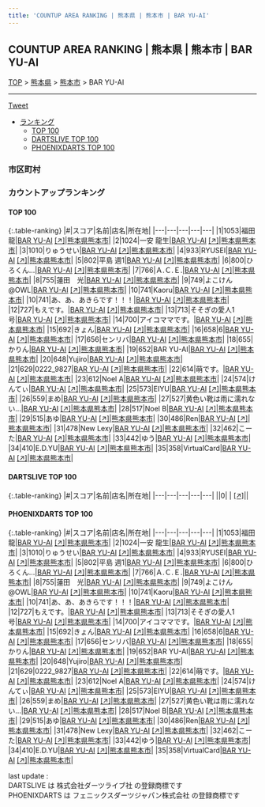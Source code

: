 ```yaml
---
title: 'COUNTUP AREA RANKING | 熊本県 | 熊本市 | BAR YU-AI'
---
```

## COUNTUP AREA RANKING | 熊本県 | 熊本市 | BAR YU-AI

[TOP](/darts/rank/) > [熊本県](/darts/rank/熊本県/) > [熊本市](/darts/rank/熊本県/熊本市/) > BAR YU-AI

___

<a href="https://twitter.com/share?ref_src=twsrc%5Etfw" data-text="COUNTUP AREA RANKING | 熊本県熊本市BAR YU-AI" class="twitter-share-button" data-hashtags="DARTSLIVE,PHOENIXDARTS,darts,ダーツ" data-show-count="false">Tweet</a>

* [ランキング](#カウントアップランキング)
    * [TOP 100](#top-100)
    * [DARTSLIVE TOP 100](#dartslive-top-100)
    * [PHOENIXDARTS TOP 100](#phoenixdarts-top-100)

### 市区町村

<ul>

</ul>

### カウントアップランキング

#### TOP 100



{:.table-ranking}
|#|スコア|名前|店名|所在地|
|---|---|---|---|---|
|1|1053|<span class="rank-name-pd"><span class="pro-icon-pd"></span>福田 龍</span>|<a href="/darts/rank/shops/78872.html">BAR YU-AI</a> <a href="https://vs.phoenixdarts.com/jp/shop/shopDetailInfo/s_78872?s_seq=78872">[↗]</a>|<a href="/darts/rank/熊本県/熊本市">熊本県熊本市</a>|
|2|1024|<span class="rank-name-pd"><span class="pro-icon-pd"></span>一安 龍生</span>|<a href="/darts/rank/shops/78872.html">BAR YU-AI</a> <a href="https://vs.phoenixdarts.com/jp/shop/shopDetailInfo/s_78872?s_seq=78872">[↗]</a>|<a href="/darts/rank/熊本県/熊本市">熊本県熊本市</a>|
|3|1010|<span class="rank-name-pd">りゅうせい</span>|<a href="/darts/rank/shops/78872.html">BAR YU-AI</a> <a href="https://vs.phoenixdarts.com/jp/shop/shopDetailInfo/s_78872?s_seq=78872">[↗]</a>|<a href="/darts/rank/熊本県/熊本市">熊本県熊本市</a>|
|4|933|<span class="rank-name-pd">RYUSEI</span>|<a href="/darts/rank/shops/78872.html">BAR YU-AI</a> <a href="https://vs.phoenixdarts.com/jp/shop/shopDetailInfo/s_78872?s_seq=78872">[↗]</a>|<a href="/darts/rank/熊本県/熊本市">熊本県熊本市</a>|
|5|802|<span class="rank-name-pd">平島 週1</span>|<a href="/darts/rank/shops/78872.html">BAR YU-AI</a> <a href="https://vs.phoenixdarts.com/jp/shop/shopDetailInfo/s_78872?s_seq=78872">[↗]</a>|<a href="/darts/rank/熊本県/熊本市">熊本県熊本市</a>|
|6|800|<span class="rank-name-pd">ひろくん...</span>|<a href="/darts/rank/shops/78872.html">BAR YU-AI</a> <a href="https://vs.phoenixdarts.com/jp/shop/shopDetailInfo/s_78872?s_seq=78872">[↗]</a>|<a href="/darts/rank/熊本県/熊本市">熊本県熊本市</a>|
|7|766|<span class="rank-name-pd">Ａ.Ｃ.Ｅ.</span>|<a href="/darts/rank/shops/78872.html">BAR YU-AI</a> <a href="https://vs.phoenixdarts.com/jp/shop/shopDetailInfo/s_78872?s_seq=78872">[↗]</a>|<a href="/darts/rank/熊本県/熊本市">熊本県熊本市</a>|
|8|755|<span class="rank-name-pd">蓮田　光</span>|<a href="/darts/rank/shops/78872.html">BAR YU-AI</a> <a href="https://vs.phoenixdarts.com/jp/shop/shopDetailInfo/s_78872?s_seq=78872">[↗]</a>|<a href="/darts/rank/熊本県/熊本市">熊本県熊本市</a>|
|9|749|<span class="rank-name-pd">よこけん@OWL</span>|<a href="/darts/rank/shops/78872.html">BAR YU-AI</a> <a href="https://vs.phoenixdarts.com/jp/shop/shopDetailInfo/s_78872?s_seq=78872">[↗]</a>|<a href="/darts/rank/熊本県/熊本市">熊本県熊本市</a>|
|10|741|<span class="rank-name-pd">Kaoru</span>|<a href="/darts/rank/shops/78872.html">BAR YU-AI</a> <a href="https://vs.phoenixdarts.com/jp/shop/shopDetailInfo/s_78872?s_seq=78872">[↗]</a>|<a href="/darts/rank/熊本県/熊本市">熊本県熊本市</a>|
|10|741|<span class="rank-name-pd">あ、あ、あきらです！！！</span>|<a href="/darts/rank/shops/78872.html">BAR YU-AI</a> <a href="https://vs.phoenixdarts.com/jp/shop/shopDetailInfo/s_78872?s_seq=78872">[↗]</a>|<a href="/darts/rank/熊本県/熊本市">熊本県熊本市</a>|
|12|727|<span class="rank-name-pd">もえです。</span>|<a href="/darts/rank/shops/78872.html">BAR YU-AI</a> <a href="https://vs.phoenixdarts.com/jp/shop/shopDetailInfo/s_78872?s_seq=78872">[↗]</a>|<a href="/darts/rank/熊本県/熊本市">熊本県熊本市</a>|
|13|713|<span class="rank-name-pd">そそぎの愛人1号</span>|<a href="/darts/rank/shops/78872.html">BAR YU-AI</a> <a href="https://vs.phoenixdarts.com/jp/shop/shopDetailInfo/s_78872?s_seq=78872">[↗]</a>|<a href="/darts/rank/熊本県/熊本市">熊本県熊本市</a>|
|14|700|<span class="rank-name-pd">アイコママです。</span>|<a href="/darts/rank/shops/78872.html">BAR YU-AI</a> <a href="https://vs.phoenixdarts.com/jp/shop/shopDetailInfo/s_78872?s_seq=78872">[↗]</a>|<a href="/darts/rank/熊本県/熊本市">熊本県熊本市</a>|
|15|692|<span class="rank-name-pd">きょん</span>|<a href="/darts/rank/shops/78872.html">BAR YU-AI</a> <a href="https://vs.phoenixdarts.com/jp/shop/shopDetailInfo/s_78872?s_seq=78872">[↗]</a>|<a href="/darts/rank/熊本県/熊本市">熊本県熊本市</a>|
|16|658|<span class="rank-name-pd">6</span>|<a href="/darts/rank/shops/78872.html">BAR YU-AI</a> <a href="https://vs.phoenixdarts.com/jp/shop/shopDetailInfo/s_78872?s_seq=78872">[↗]</a>|<a href="/darts/rank/熊本県/熊本市">熊本県熊本市</a>|
|17|656|<span class="rank-name-pd">センリバ</span>|<a href="/darts/rank/shops/78872.html">BAR YU-AI</a> <a href="https://vs.phoenixdarts.com/jp/shop/shopDetailInfo/s_78872?s_seq=78872">[↗]</a>|<a href="/darts/rank/熊本県/熊本市">熊本県熊本市</a>|
|18|655|<span class="rank-name-pd">かりん</span>|<a href="/darts/rank/shops/78872.html">BAR YU-AI</a> <a href="https://vs.phoenixdarts.com/jp/shop/shopDetailInfo/s_78872?s_seq=78872">[↗]</a>|<a href="/darts/rank/熊本県/熊本市">熊本県熊本市</a>|
|19|652|<span class="rank-name-pd">BAR YU-AI</span>|<a href="/darts/rank/shops/78872.html">BAR YU-AI</a> <a href="https://vs.phoenixdarts.com/jp/shop/shopDetailInfo/s_78872?s_seq=78872">[↗]</a>|<a href="/darts/rank/熊本県/熊本市">熊本県熊本市</a>|
|20|648|<span class="rank-name-pd">Yujiro</span>|<a href="/darts/rank/shops/78872.html">BAR YU-AI</a> <a href="https://vs.phoenixdarts.com/jp/shop/shopDetailInfo/s_78872?s_seq=78872">[↗]</a>|<a href="/darts/rank/熊本県/熊本市">熊本県熊本市</a>|
|21|629|<span class="rank-name-pd">0222_9827</span>|<a href="/darts/rank/shops/78872.html">BAR YU-AI</a> <a href="https://vs.phoenixdarts.com/jp/shop/shopDetailInfo/s_78872?s_seq=78872">[↗]</a>|<a href="/darts/rank/熊本県/熊本市">熊本県熊本市</a>|
|22|614|<span class="rank-name-pd">萌です。</span>|<a href="/darts/rank/shops/78872.html">BAR YU-AI</a> <a href="https://vs.phoenixdarts.com/jp/shop/shopDetailInfo/s_78872?s_seq=78872">[↗]</a>|<a href="/darts/rank/熊本県/熊本市">熊本県熊本市</a>|
|23|612|<span class="rank-name-pd">Noel A</span>|<a href="/darts/rank/shops/78872.html">BAR YU-AI</a> <a href="https://vs.phoenixdarts.com/jp/shop/shopDetailInfo/s_78872?s_seq=78872">[↗]</a>|<a href="/darts/rank/熊本県/熊本市">熊本県熊本市</a>|
|24|574|<span class="rank-name-pd">けんてぃ</span>|<a href="/darts/rank/shops/78872.html">BAR YU-AI</a> <a href="https://vs.phoenixdarts.com/jp/shop/shopDetailInfo/s_78872?s_seq=78872">[↗]</a>|<a href="/darts/rank/熊本県/熊本市">熊本県熊本市</a>|
|25|573|<span class="rank-name-pd">EIYU</span>|<a href="/darts/rank/shops/78872.html">BAR YU-AI</a> <a href="https://vs.phoenixdarts.com/jp/shop/shopDetailInfo/s_78872?s_seq=78872">[↗]</a>|<a href="/darts/rank/熊本県/熊本市">熊本県熊本市</a>|
|26|559|<span class="rank-name-pd">まめ</span>|<a href="/darts/rank/shops/78872.html">BAR YU-AI</a> <a href="https://vs.phoenixdarts.com/jp/shop/shopDetailInfo/s_78872?s_seq=78872">[↗]</a>|<a href="/darts/rank/熊本県/熊本市">熊本県熊本市</a>|
|27|527|<span class="rank-name-pd">黄色い靴は雨に濡れない…</span>|<a href="/darts/rank/shops/78872.html">BAR YU-AI</a> <a href="https://vs.phoenixdarts.com/jp/shop/shopDetailInfo/s_78872?s_seq=78872">[↗]</a>|<a href="/darts/rank/熊本県/熊本市">熊本県熊本市</a>|
|28|517|<span class="rank-name-pd">Noel B</span>|<a href="/darts/rank/shops/78872.html">BAR YU-AI</a> <a href="https://vs.phoenixdarts.com/jp/shop/shopDetailInfo/s_78872?s_seq=78872">[↗]</a>|<a href="/darts/rank/熊本県/熊本市">熊本県熊本市</a>|
|29|515|<span class="rank-name-pd">あゆ</span>|<a href="/darts/rank/shops/78872.html">BAR YU-AI</a> <a href="https://vs.phoenixdarts.com/jp/shop/shopDetailInfo/s_78872?s_seq=78872">[↗]</a>|<a href="/darts/rank/熊本県/熊本市">熊本県熊本市</a>|
|30|486|<span class="rank-name-pd">Ren</span>|<a href="/darts/rank/shops/78872.html">BAR YU-AI</a> <a href="https://vs.phoenixdarts.com/jp/shop/shopDetailInfo/s_78872?s_seq=78872">[↗]</a>|<a href="/darts/rank/熊本県/熊本市">熊本県熊本市</a>|
|31|478|<span class="rank-name-pd">New Lexy</span>|<a href="/darts/rank/shops/78872.html">BAR YU-AI</a> <a href="https://vs.phoenixdarts.com/jp/shop/shopDetailInfo/s_78872?s_seq=78872">[↗]</a>|<a href="/darts/rank/熊本県/熊本市">熊本県熊本市</a>|
|32|462|<span class="rank-name-pd">こーた</span>|<a href="/darts/rank/shops/78872.html">BAR YU-AI</a> <a href="https://vs.phoenixdarts.com/jp/shop/shopDetailInfo/s_78872?s_seq=78872">[↗]</a>|<a href="/darts/rank/熊本県/熊本市">熊本県熊本市</a>|
|33|442|<span class="rank-name-pd">ゆう</span>|<a href="/darts/rank/shops/78872.html">BAR YU-AI</a> <a href="https://vs.phoenixdarts.com/jp/shop/shopDetailInfo/s_78872?s_seq=78872">[↗]</a>|<a href="/darts/rank/熊本県/熊本市">熊本県熊本市</a>|
|34|410|<span class="rank-name-pd">E.D.YU</span>|<a href="/darts/rank/shops/78872.html">BAR YU-AI</a> <a href="https://vs.phoenixdarts.com/jp/shop/shopDetailInfo/s_78872?s_seq=78872">[↗]</a>|<a href="/darts/rank/熊本県/熊本市">熊本県熊本市</a>|
|35|358|<span class="rank-name-pd">VirtualCard</span>|<a href="/darts/rank/shops/78872.html">BAR YU-AI</a> <a href="https://vs.phoenixdarts.com/jp/shop/shopDetailInfo/s_78872?s_seq=78872">[↗]</a>|<a href="/darts/rank/熊本県/熊本市">熊本県熊本市</a>|


#### DARTSLIVE TOP 100



{:.table-ranking}
|#|スコア|名前|店名|所在地|
|---|---|---|---|---|
||0|<span class="rank-name-dl"> </span>|<a href="/darts/rank/shops/.html"></a> <a href="">[↗]</a>|<a href="/darts/rank//"></a>|


#### PHOENIXDARTS TOP 100



{:.table-ranking}
|#|スコア|名前|店名|所在地|
|---|---|---|---|---|
|1|1053|<span class="rank-name-pd"><span class="pro-icon-pd"></span>福田 龍</span>|<a href="/darts/rank/shops/78872.html">BAR YU-AI</a> <a href="https://vs.phoenixdarts.com/jp/shop/shopDetailInfo/s_78872?s_seq=78872">[↗]</a>|<a href="/darts/rank/熊本県/熊本市">熊本県熊本市</a>|
|2|1024|<span class="rank-name-pd"><span class="pro-icon-pd"></span>一安 龍生</span>|<a href="/darts/rank/shops/78872.html">BAR YU-AI</a> <a href="https://vs.phoenixdarts.com/jp/shop/shopDetailInfo/s_78872?s_seq=78872">[↗]</a>|<a href="/darts/rank/熊本県/熊本市">熊本県熊本市</a>|
|3|1010|<span class="rank-name-pd">りゅうせい</span>|<a href="/darts/rank/shops/78872.html">BAR YU-AI</a> <a href="https://vs.phoenixdarts.com/jp/shop/shopDetailInfo/s_78872?s_seq=78872">[↗]</a>|<a href="/darts/rank/熊本県/熊本市">熊本県熊本市</a>|
|4|933|<span class="rank-name-pd">RYUSEI</span>|<a href="/darts/rank/shops/78872.html">BAR YU-AI</a> <a href="https://vs.phoenixdarts.com/jp/shop/shopDetailInfo/s_78872?s_seq=78872">[↗]</a>|<a href="/darts/rank/熊本県/熊本市">熊本県熊本市</a>|
|5|802|<span class="rank-name-pd">平島 週1</span>|<a href="/darts/rank/shops/78872.html">BAR YU-AI</a> <a href="https://vs.phoenixdarts.com/jp/shop/shopDetailInfo/s_78872?s_seq=78872">[↗]</a>|<a href="/darts/rank/熊本県/熊本市">熊本県熊本市</a>|
|6|800|<span class="rank-name-pd">ひろくん...</span>|<a href="/darts/rank/shops/78872.html">BAR YU-AI</a> <a href="https://vs.phoenixdarts.com/jp/shop/shopDetailInfo/s_78872?s_seq=78872">[↗]</a>|<a href="/darts/rank/熊本県/熊本市">熊本県熊本市</a>|
|7|766|<span class="rank-name-pd">Ａ.Ｃ.Ｅ.</span>|<a href="/darts/rank/shops/78872.html">BAR YU-AI</a> <a href="https://vs.phoenixdarts.com/jp/shop/shopDetailInfo/s_78872?s_seq=78872">[↗]</a>|<a href="/darts/rank/熊本県/熊本市">熊本県熊本市</a>|
|8|755|<span class="rank-name-pd">蓮田　光</span>|<a href="/darts/rank/shops/78872.html">BAR YU-AI</a> <a href="https://vs.phoenixdarts.com/jp/shop/shopDetailInfo/s_78872?s_seq=78872">[↗]</a>|<a href="/darts/rank/熊本県/熊本市">熊本県熊本市</a>|
|9|749|<span class="rank-name-pd">よこけん@OWL</span>|<a href="/darts/rank/shops/78872.html">BAR YU-AI</a> <a href="https://vs.phoenixdarts.com/jp/shop/shopDetailInfo/s_78872?s_seq=78872">[↗]</a>|<a href="/darts/rank/熊本県/熊本市">熊本県熊本市</a>|
|10|741|<span class="rank-name-pd">Kaoru</span>|<a href="/darts/rank/shops/78872.html">BAR YU-AI</a> <a href="https://vs.phoenixdarts.com/jp/shop/shopDetailInfo/s_78872?s_seq=78872">[↗]</a>|<a href="/darts/rank/熊本県/熊本市">熊本県熊本市</a>|
|10|741|<span class="rank-name-pd">あ、あ、あきらです！！！</span>|<a href="/darts/rank/shops/78872.html">BAR YU-AI</a> <a href="https://vs.phoenixdarts.com/jp/shop/shopDetailInfo/s_78872?s_seq=78872">[↗]</a>|<a href="/darts/rank/熊本県/熊本市">熊本県熊本市</a>|
|12|727|<span class="rank-name-pd">もえです。</span>|<a href="/darts/rank/shops/78872.html">BAR YU-AI</a> <a href="https://vs.phoenixdarts.com/jp/shop/shopDetailInfo/s_78872?s_seq=78872">[↗]</a>|<a href="/darts/rank/熊本県/熊本市">熊本県熊本市</a>|
|13|713|<span class="rank-name-pd">そそぎの愛人1号</span>|<a href="/darts/rank/shops/78872.html">BAR YU-AI</a> <a href="https://vs.phoenixdarts.com/jp/shop/shopDetailInfo/s_78872?s_seq=78872">[↗]</a>|<a href="/darts/rank/熊本県/熊本市">熊本県熊本市</a>|
|14|700|<span class="rank-name-pd">アイコママです。</span>|<a href="/darts/rank/shops/78872.html">BAR YU-AI</a> <a href="https://vs.phoenixdarts.com/jp/shop/shopDetailInfo/s_78872?s_seq=78872">[↗]</a>|<a href="/darts/rank/熊本県/熊本市">熊本県熊本市</a>|
|15|692|<span class="rank-name-pd">きょん</span>|<a href="/darts/rank/shops/78872.html">BAR YU-AI</a> <a href="https://vs.phoenixdarts.com/jp/shop/shopDetailInfo/s_78872?s_seq=78872">[↗]</a>|<a href="/darts/rank/熊本県/熊本市">熊本県熊本市</a>|
|16|658|<span class="rank-name-pd">6</span>|<a href="/darts/rank/shops/78872.html">BAR YU-AI</a> <a href="https://vs.phoenixdarts.com/jp/shop/shopDetailInfo/s_78872?s_seq=78872">[↗]</a>|<a href="/darts/rank/熊本県/熊本市">熊本県熊本市</a>|
|17|656|<span class="rank-name-pd">センリバ</span>|<a href="/darts/rank/shops/78872.html">BAR YU-AI</a> <a href="https://vs.phoenixdarts.com/jp/shop/shopDetailInfo/s_78872?s_seq=78872">[↗]</a>|<a href="/darts/rank/熊本県/熊本市">熊本県熊本市</a>|
|18|655|<span class="rank-name-pd">かりん</span>|<a href="/darts/rank/shops/78872.html">BAR YU-AI</a> <a href="https://vs.phoenixdarts.com/jp/shop/shopDetailInfo/s_78872?s_seq=78872">[↗]</a>|<a href="/darts/rank/熊本県/熊本市">熊本県熊本市</a>|
|19|652|<span class="rank-name-pd">BAR YU-AI</span>|<a href="/darts/rank/shops/78872.html">BAR YU-AI</a> <a href="https://vs.phoenixdarts.com/jp/shop/shopDetailInfo/s_78872?s_seq=78872">[↗]</a>|<a href="/darts/rank/熊本県/熊本市">熊本県熊本市</a>|
|20|648|<span class="rank-name-pd">Yujiro</span>|<a href="/darts/rank/shops/78872.html">BAR YU-AI</a> <a href="https://vs.phoenixdarts.com/jp/shop/shopDetailInfo/s_78872?s_seq=78872">[↗]</a>|<a href="/darts/rank/熊本県/熊本市">熊本県熊本市</a>|
|21|629|<span class="rank-name-pd">0222_9827</span>|<a href="/darts/rank/shops/78872.html">BAR YU-AI</a> <a href="https://vs.phoenixdarts.com/jp/shop/shopDetailInfo/s_78872?s_seq=78872">[↗]</a>|<a href="/darts/rank/熊本県/熊本市">熊本県熊本市</a>|
|22|614|<span class="rank-name-pd">萌です。</span>|<a href="/darts/rank/shops/78872.html">BAR YU-AI</a> <a href="https://vs.phoenixdarts.com/jp/shop/shopDetailInfo/s_78872?s_seq=78872">[↗]</a>|<a href="/darts/rank/熊本県/熊本市">熊本県熊本市</a>|
|23|612|<span class="rank-name-pd">Noel A</span>|<a href="/darts/rank/shops/78872.html">BAR YU-AI</a> <a href="https://vs.phoenixdarts.com/jp/shop/shopDetailInfo/s_78872?s_seq=78872">[↗]</a>|<a href="/darts/rank/熊本県/熊本市">熊本県熊本市</a>|
|24|574|<span class="rank-name-pd">けんてぃ</span>|<a href="/darts/rank/shops/78872.html">BAR YU-AI</a> <a href="https://vs.phoenixdarts.com/jp/shop/shopDetailInfo/s_78872?s_seq=78872">[↗]</a>|<a href="/darts/rank/熊本県/熊本市">熊本県熊本市</a>|
|25|573|<span class="rank-name-pd">EIYU</span>|<a href="/darts/rank/shops/78872.html">BAR YU-AI</a> <a href="https://vs.phoenixdarts.com/jp/shop/shopDetailInfo/s_78872?s_seq=78872">[↗]</a>|<a href="/darts/rank/熊本県/熊本市">熊本県熊本市</a>|
|26|559|<span class="rank-name-pd">まめ</span>|<a href="/darts/rank/shops/78872.html">BAR YU-AI</a> <a href="https://vs.phoenixdarts.com/jp/shop/shopDetailInfo/s_78872?s_seq=78872">[↗]</a>|<a href="/darts/rank/熊本県/熊本市">熊本県熊本市</a>|
|27|527|<span class="rank-name-pd">黄色い靴は雨に濡れない…</span>|<a href="/darts/rank/shops/78872.html">BAR YU-AI</a> <a href="https://vs.phoenixdarts.com/jp/shop/shopDetailInfo/s_78872?s_seq=78872">[↗]</a>|<a href="/darts/rank/熊本県/熊本市">熊本県熊本市</a>|
|28|517|<span class="rank-name-pd">Noel B</span>|<a href="/darts/rank/shops/78872.html">BAR YU-AI</a> <a href="https://vs.phoenixdarts.com/jp/shop/shopDetailInfo/s_78872?s_seq=78872">[↗]</a>|<a href="/darts/rank/熊本県/熊本市">熊本県熊本市</a>|
|29|515|<span class="rank-name-pd">あゆ</span>|<a href="/darts/rank/shops/78872.html">BAR YU-AI</a> <a href="https://vs.phoenixdarts.com/jp/shop/shopDetailInfo/s_78872?s_seq=78872">[↗]</a>|<a href="/darts/rank/熊本県/熊本市">熊本県熊本市</a>|
|30|486|<span class="rank-name-pd">Ren</span>|<a href="/darts/rank/shops/78872.html">BAR YU-AI</a> <a href="https://vs.phoenixdarts.com/jp/shop/shopDetailInfo/s_78872?s_seq=78872">[↗]</a>|<a href="/darts/rank/熊本県/熊本市">熊本県熊本市</a>|
|31|478|<span class="rank-name-pd">New Lexy</span>|<a href="/darts/rank/shops/78872.html">BAR YU-AI</a> <a href="https://vs.phoenixdarts.com/jp/shop/shopDetailInfo/s_78872?s_seq=78872">[↗]</a>|<a href="/darts/rank/熊本県/熊本市">熊本県熊本市</a>|
|32|462|<span class="rank-name-pd">こーた</span>|<a href="/darts/rank/shops/78872.html">BAR YU-AI</a> <a href="https://vs.phoenixdarts.com/jp/shop/shopDetailInfo/s_78872?s_seq=78872">[↗]</a>|<a href="/darts/rank/熊本県/熊本市">熊本県熊本市</a>|
|33|442|<span class="rank-name-pd">ゆう</span>|<a href="/darts/rank/shops/78872.html">BAR YU-AI</a> <a href="https://vs.phoenixdarts.com/jp/shop/shopDetailInfo/s_78872?s_seq=78872">[↗]</a>|<a href="/darts/rank/熊本県/熊本市">熊本県熊本市</a>|
|34|410|<span class="rank-name-pd">E.D.YU</span>|<a href="/darts/rank/shops/78872.html">BAR YU-AI</a> <a href="https://vs.phoenixdarts.com/jp/shop/shopDetailInfo/s_78872?s_seq=78872">[↗]</a>|<a href="/darts/rank/熊本県/熊本市">熊本県熊本市</a>|
|35|358|<span class="rank-name-pd">VirtualCard</span>|<a href="/darts/rank/shops/78872.html">BAR YU-AI</a> <a href="https://vs.phoenixdarts.com/jp/shop/shopDetailInfo/s_78872?s_seq=78872">[↗]</a>|<a href="/darts/rank/熊本県/熊本市">熊本県熊本市</a>|


<div class="footer border-top border-gray-light mt-5 pt-3 text-right text-gray">
    last update : <span style="font-weight: italic" id="foot_last_modified"></span><br />
    DARTSLIVE は 株式会社ダーツライブ社 の登録商標です<br />
    PHOENIXDARTS は フェニックスダーツジャパン株式会社 の登録商標です<br />
</div>

<script src="https://cdnjs.cloudflare.com/ajax/libs/jquery.tablesorter/2.31.3/js/jquery.tablesorter.min.js" integrity="sha512-qzgd5cYSZcosqpzpn7zF2ZId8f/8CHmFKZ8j7mU4OUXTNRd5g+ZHBPsgKEwoqxCtdQvExE5LprwwPAgoicguNg==" crossorigin="anonymous" referrerpolicy="no-referrer"></script>
<link rel="stylesheet" href="https://cdnjs.cloudflare.com/ajax/libs/jquery.tablesorter/2.31.3/css/theme.default.min.css" integrity="sha512-wghhOJkjQX0Lh3NSWvNKeZ0ZpNn+SPVXX1Qyc9OCaogADktxrBiBdKGDoqVUOyhStvMBmJQ8ZdMHiR3wuEq8+w==" crossorigin="anonymous" referrerpolicy="no-referrer" />
<script>
$(function() {
    $(".table-ranking").tablesorter({sortList:[[0, 0]]});
    $("#foot_last_modified").text(formatDate(new Date(document.lastModified), 'yyyy-MM-dd HH:mm:ss'));
});
</script>

<script async src="https://platform.twitter.com/widgets.js" charset="utf-8"></script>